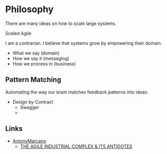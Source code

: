# Philosophy

There are many ideas on how to scale large systems. 

Scaled Agile

I am a contrarian. I believe that systems grow by empowering their domain. 

* What we say (domain)
* How we say it (messaging)
* How we process in (business)

## Pattern Matching

Automating the way our brain matches feedback patterns into ideas:

* Design by Contract
  * Swagger
  * 

## Links

* [AntonyMarcano](https://twitter.com/AntonyMarcano/status/1548212680669876224)
  * [THE AGILE INDUSTRIAL COMPLEX & ITS ANTIDOTES](https://www.smharter.com/blog/the-agile-industrial-complex-its-antidotes/)